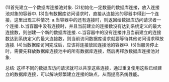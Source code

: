 
(1)首先建立一个数据库连接池对象.
(2)初始化一定数量的数据库连接，放入连接池对象的容器中.
(3)当有数据库访问请求时，直接从连接池的容器中得到一个连接，这里出现三种情况:
	a.当容器中的还有连接时，则返回给数据库访问请求者一个连接.
	b.当容器中没有连接时，并且当前建立的连接数没有达到系统定义的最大连接数，则创建一个新的数据库连接.
	c.当容器中的没有连接并且当前建立的连接数达到系统定义的最大连接数，则当前访问数据库请求就要等待其他访问请求释放连接.
(4)当数据库访问完成后，应该将连接放回连接池的容器中.
(5)当服务停止时，需要先释放数据库连接池中的所有数据库连接，然后再释放数据库连接池对象.

总结:
这样不同的数据库访问请求就可以共享这些连接，通过重复使用这些已经建立的数据库连接，可以解决频繁建立连接的缺点，从而提高系统性能。
